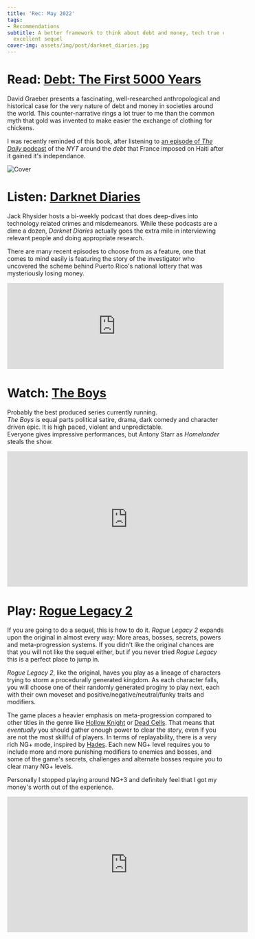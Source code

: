```yaml
---
title: 'Rec: May 2022'
tags:
- Recommendations
subtitle: A better framework to think about debt and money, tech true crime and an
  excellent sequel
cover-img: assets/img/post/darknet_diaries.jpg
---
```


# Read: [Debt: The First 5000 Years](https://www.goodreads.com/book/show/6617037-debt) 
David Graeber presents a fascinating, well-researched anthropological and historical case for the very nature of debt and money in societies around the world. This counter-narrative rings a lot truer to me than the common myth that gold was invented to make easier the exchange of clothing for chickens.  

I was recently reminded of this book, after listening to [an episode of *The Daily* podcast](https://www.nytimes.com/2022/06/03/podcasts/the-daily/haiti-revolt-france-payments.html) of the *NYT* around the *debt* that France imposed on Haiti after it gained it's independance.  

![Cover](https://images-na.ssl-images-amazon.com/images/S/compressed.photo.goodreads.com/books/1390408633i/6617037.jpg)  

# Listen: [Darknet Diaries](https://darknetdiaries.com/)

Jack Rhysider hosts a bi-weekly podcast that does deep-dives into technology related crimes and misdemeanors. While these podcasts are a dime a dozen, *Darknet Diaries* actually goes the extra mile in interviewing relevant people and doing appropriate research.  

There are many recent episodes to choose from as a feature, one that comes to mind easily is featuring the story of the investigator who uncovered the scheme behind Puerto Rico's national lottery that was mysteriously losing money.  

 <iframe frameborder="0" height="200" scrolling="no" src="https://playlist.megaphone.fm?e=ADV9779985206" width="100%"></iframe> 
 

# Watch: [The Boys](https://www.rottentomatoes.com/tv/the_boys_2019)
Probably the best produced series currently running.   
*The Boys* is equal parts political satire, drama, dark comedy and character driven epic. It is high paced, violent and unpredictable.  
Everyone gives impressive performances, but Antony Starr as *Homelander*  steals the show.  

<iframe width="560" height="315" src="https://www.youtube.com/embed/5SKP1_F7ReE" title="YouTube video player" frameborder="0" allow="accelerometer; autoplay; clipboard-write; encrypted-media; gyroscope; picture-in-picture" allowfullscreen></iframe> 


# Play: [Rogue Legacy 2](https://store.steampowered.com/app/1253920/Rogue_Legacy_2/)
If you are going to do a sequel, this is how to do it. *Rogue Legacy 2* expands upon the original in almost every way: More areas, bosses, secrets, powers and meta-progression systems.  If you didn't like the original chances are that you will not like the sequel either, but if you never tried *Rogue Legacy* this is a perfect place to jump in.  

*Rogue Legacy 2*, like the original, haves you play as a lineage of characters trying to storm a procedurally generated kingdom. As each character falls, you will choose one of their randomly generated proginy to play next, each with their own moveset and positive/negative/neutral/funky traits and modifiers.  

The game places a heavier emphasis on meta-progression compared to other titles in the genre like [Hollow Knight](https://store.steampowered.com/app/367520/Hollow_Knight/) or [Dead Cells](https://store.steampowered.com/app/588650/Dead_Cells/). That means that *eventually* you should gather enough power to clear the story, even if you are not the most skillful of players. In terms of replayability, there is a very rich NG+ mode, inspired by [Hades](https://store.steampowered.com/app/1145360/Hades/). Each new NG+ level requires you to include more and more punishing modifiers to enemies and bosses, and some of the game's secrets, challenges and alternate bosses require you to clear many NG+ levels.  

Personally I stopped playing around NG+3 and definitely feel that I got my money's worth out of the experience.

<iframe width="560" height="315" src="https://www.youtube.com/embed/4VFRTUxPIwA" title="YouTube video player" frameborder="0" allow="accelerometer; autoplay; clipboard-write; encrypted-media; gyroscope; picture-in-picture" allowfullscreen></iframe>
